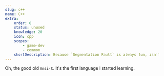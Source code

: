 ```yaml
---
slug: c++
name: C++
extra:
    order: 8
    status: unused
    knowledge: 20
    icon: cpp
    scopes:
        - game-dev
        - common
    shortDescription: Because `Segmentation Fault` is always fun, isn't it? Used to create some more serious games / game engines (all failures though).
---
```


Oh, the good old `Ansi-C`. It's the first language I started learning.